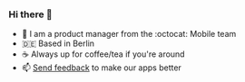 ### Hi there 👋

- 📱 I am a product manager from the :octocat: Mobile team 
- 🇩🇪 Based in Berlin
- ☕️ Always up for coffee/tea if you're around
- 📫 [Send feedback](https://github.com/github/feedback/discussions?discussions_q=category%3A%22Mobile+Feedback%22) to make our apps better
<!--
**candyho/candyho** is a ✨ _special_ ✨ repository because its `README.md` (this file) appears on your GitHub profile.

Here are some ideas to get you started:

- 🔭 I’m currently working on ...
- 🌱 I’m currently learning ...
- 👯 I’m looking to collaborate on ...
- 🤔 I’m looking for help with ...
- 💬 Ask me about ...
- 📫 How to reach me: ...
- 😄 Pronouns: ...
- ⚡ Fun fact: ...
-->
